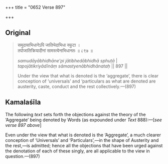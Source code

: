 +++
title = "0652 Verse 897"

+++
## Original 
>
> समुदायाभिधानेऽपि जातिभेदाभिधा स्फुटा ।  
> तपोजातिक्रियादीनां सामस्त्येनाभिधानतः ॥ ८९७ ॥ 
>
> *samudāyābhidhāne'pi jātibhedābhidhā sphuṭā* \|  
> *tapojātikriyādīnāṃ sāmastyenābhidhānataḥ* \|\| 897 \|\| 
>
> Under the view that what is denoted is the ‘aggregate’, there is clear conception of ‘universals’ and ‘particulars as what are denoted are austerity, caste, conduct and the rest collectively.—(897)



## Kamalaśīla

The following *text* sets forth the objections against the theory of the ‘Aggregate’ being denoted by Words (as expounded under *Text* 888):—[*see verse 897 above*]

Even under the view that what is denoted is the ‘Aggregate’, a much clearer conception of ‘Universals’ and ‘Particulars’,—in the shape of Austerity and the rest,—is admitted; hence all the objections that have been urged against the denotation of each of these singly, are all applicable to the view in question.—(897)


